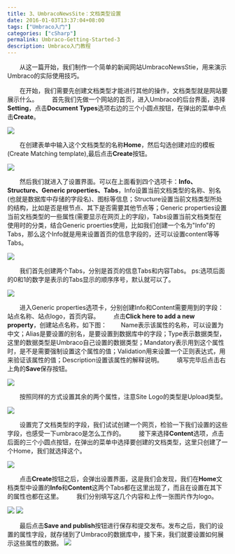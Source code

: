 ```yaml
---
title: 3、UmbracoNewsSite：文档类型设置
date: 2016-01-03T13:37:04+08:00
tags: ["Umbraco入门"]
categories: ["cSharp"]
permalink: Umbraco-Getting-Started-3
description: Umbraco入门教程
---
```

　　从这一篇开始，我们制作一个简单的新闻网站UmbracoNewsStie，用来演示Umbraco的实际使用技巧。

　　在开始，我们需要先创建文档类型才能进行其他的操作，文档类型就是网站要展示什么。<!--more-->
　　首先我们先做一个网站的首页，进入Umbraco的后台界面，选择**Setting**，点击**Document Types**选项右边的三个小圆点按钮，在弹出的菜单中点击**Create**。

![](/image/umbraco/backoffice4.png)

　　在创建表单中输入这个文档类型的名称**Home**，然后勾选创建对应的模板(Create Matching template),最后点击**Create**按钮。

![](/image/umbraco/backoffice5.png)

　　然后我们就进入了设置界面。可以在上面看到四个选项卡：**Info、Structure、Generic properties、Tabs**，Info设置当前文档类型的名称、别名(也就是数据库中存储的字段名)、图标等信息；Structure设置当前文档类型所处的结构，比如是否是根节点、其下是否需要其他节点等；Generic properties设置当前文档类型的一些属性(需要显示在网页上的字段)，Tabs设置当前文档类型在使用时的分类，结合Generic proerties使用，比如我们创建一个名为"Info"的Tabs，那么这个Info就是用来设置首页的信息字段的，还可以设置content等等Tabs。

![](/image/umbraco/backoffice6.png)

　　我们首先创建两个Tabs，分别是首页的信息Tabs和内容Tabs。 ps:选项后面的0和1的数字是表示的Tabs显示的顺序序号，默认就可以了。

![](/image/umbraco/backoffice7.png)

　　进入Generic properties选项卡，分别创建Info和Content需要用到的字段：站点名称、站点logo，首页内容。
　　点击**Click here to add a new property**，创建站点名称，如下图：
　　Name表示该属性的名称，可以设置为中文；Alias是要设置的别名，是要设置到数据库中的字段；Type表示数据类型，这里的数据类型是Umbraco自己设置的数据类型；Mandatory表示用到这个属性时，是不是需要强制设置这个属性的值；Validation用来设置一个正则表达式，用来验证该属性的值；Description设置该属性的解释说明。
　　填写完毕后点击右上角的**Save**保存按钮。

![](/image/umbraco/backoffice8.png)

　　按照同样的方式设置其余的两个属性，注意Site Logo的类型是Upload类型。

![](/image/umbraco/backoffice9.png)

　　设置完了文档类型的字段，我们试试创建一个网页，检验一下我们设置的这些字段，也感受一下umbraco是怎么工作的。
　　接下来选择**Content**选项，点击后面的三个小圆点按钮，在弹出的菜单中选择要创建的文档类型，这里只创建了一个Home，我们就选择这个。

![](/image/umbraco/backoffice10.png)

　　点击**Create**按钮之后，会弹出设置界面，这是我们会发现，我们在**Home**文档类型中设置的**Info**和**Content**这两个Tabs都在这里出现了，而且在设置在其下的属性也都在这里。
　　我们分别填写这几个内容和上传一张图片作为logo。

![](/image/umbraco/backoffice11.png)
![](/image/umbraco/backoffice16.png)

　　最后点击**Save and publish**按钮进行保存和提交发布。发布之后，我们的设置的属性字段，就存储到了Umbraco的数据库中，接下来，我们就要设置如何展示这些属性的数据。
![](/image/umbraco/backoffice12.png)
